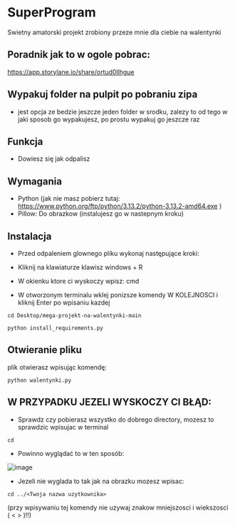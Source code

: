 # SuperProgram

  Swietny amatorski projekt zrobiony przeze mnie dla ciebie na walentynki

## Poradnik jak to w ogole pobrac:

  https://app.storylane.io/share/ortud0llhgue

## Wypakuj folder na pulpit po pobraniu zipa
- jest opcja ze bedzie jeszcze jeden folder w srodku, zalezy to od tego w jaki sposob go wypakujesz, po prostu wypakuj go jeszcze raz

## Funkcja
- Dowiesz się jak odpalisz

## Wymagania
- Python (jak nie masz pobierz tutaj: https://www.python.org/ftp/python/3.13.2/python-3.13.2-amd64.exe )
- Pillow: Do obrazkow (instalujesz go w nastepnym kroku)

## Instalacja
- Przed odpaleniem glownego pliku wykonaj następujące kroki:

- Kliknij na klawiaturze klawisz windows + R
- W okienku ktore ci wyskoczy wpisz: cmd
- W otworzonym terminalu wklej ponizsze komendy W KOLEJNOSCI i kliknij Enter po wpisaniu kazdej

```
cd Desktop/mega-projekt-na-walentynki-main
```

```
python install_requirements.py
```

## Otwieranie pliku
  plik otwierasz wpisując komendę:

```
python walentynki.py
```

## W PRZYPADKU JEZELI WYSKOCZY CI BŁĄD:
- Sprawdz czy pobierasz wszystko do dobrego directory, mozesz to sprawdzic wpisujac w terminal
```
cd
```
- Powinno wyglądać to w ten sposób: 

![image](https://github.com/user-attachments/assets/653cb101-bdca-43ec-a6c4-d484ac45e27c)

- Jezeli nie wyglada to tak jak na obrazku mozesz wpisac: 
```
cd ../<Twoja nazwa uzytkownika>
```
(przy wpisywaniu tej komendy nie uzywaj znakow mniejszosci i wiekszosci ( < > )!!)


